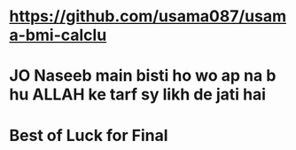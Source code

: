 # https://github.com/usama087/usama-bmi-calclu
# JO Naseeb main bisti ho wo ap na b hu ALLAH ke tarf sy likh de jati hai
# Best of Luck for Final 

